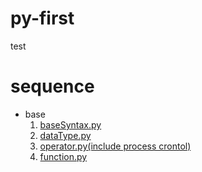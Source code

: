 # py-first
test

# sequence
- base
    1. [baseSyntax.py](./base/baseSyntax.py)
    1. [dataType.py](./base/DataType.py)
    1. [operator.py(include process crontol)](./base/operator.py) 
    1. [function.py](./base/function.py)
